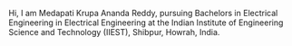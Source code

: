 Hi, I am Medapati Krupa Ananda Reddy, pursuing Bachelors in Electrical Engineering in Electrical Engineering at the
Indian Institute of Engineering Science and Technology (IIEST), Shibpur, Howrah, India. 

<!---
krupaanand312jc/krupaanand312jc is a ✨ special ✨ repository because its `README.md` (this file) appears on your GitHub profile.
You can click the Preview link to take a look at your changes.
--->
